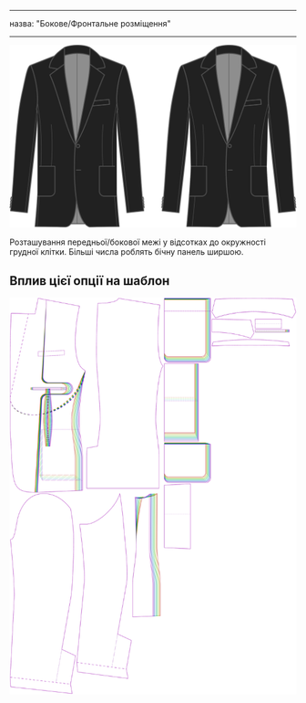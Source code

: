 - - -
назва: "Бокове/Фронтальне розміщення"
- - -

![Розміщення збоку спереду](sidefrontplacement.svg)

Розташування передньої/бокової межі у відсотках до окружності грудної клітки. Більші числа роблять бічну панель ширшою.

## Вплив цієї опції на шаблон

![На цьому зображенні показано вплив цієї опції шляхом накладання декількох варіантів, які мають різне значення для цієї опції](jaeger_sidefrontplacement_sample.svg "Вплив цієї опції на шаблон")
